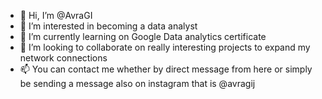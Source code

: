 - 👋 Hi, I’m @AvraGI
- 👀 I’m interested in becoming a data analyst 
- 🌱 I’m currently learning on Google Data analytics certificate
- 💞️ I’m looking to collaborate on really interesting projects to expand my network connections
- 📫 You can contact me whether by direct message from here or simply be sending a message also on instagram that is @avragij

<!---
AvraGI/AvraGI is a ✨ special ✨ repository because its `README.md` (this file) appears on your GitHub profile.
You can click the Preview link to take a look at your changes.
--->
